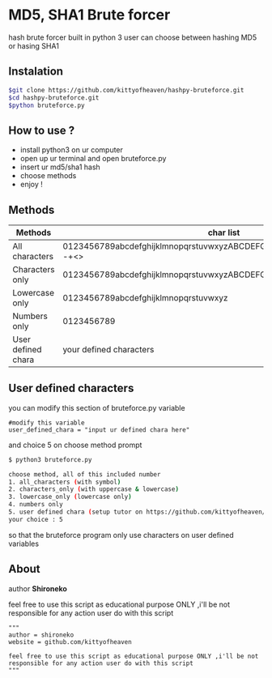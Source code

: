 # MD5, SHA1 Brute forcer
hash brute forcer built in python 3
user can choose between hashing MD5 or hasing SHA1

## Instalation
```bash
$git clone https://github.com/kittyofheaven/hashpy-bruteforce.git 
$cd hashpy-bruteforce.git
$python bruteforce.py
```
## How to use ?
- install python3 on ur computer
- open up ur terminal and open bruteforce.py
- insert ur md5/sha1 hash
- choose methods
- enjoy !

## Methods
| Methods       |   char list   |
| ------------- | ------------- |
| All characters  | 0123456789abcdefghijklmnopqrstuvwxyzABCDEFGHIJKLMNOPQRSTUVWXYZ/.,!?-+<>  |
| Characters only  | 0123456789abcdefghijklmnopqrstuvwxyzABCDEFGHIJKLMNOPQRSTUVWXYZ  |
| Lowercase only  | 0123456789abcdefghijklmnopqrstuvwxyz  |
| Numbers only  | 0123456789  |
| User defined chara  | your defined characters  |

## User defined characters
you can modify this section of bruteforce.py variable
```python3
#modify this variable
user_defined_chara = "input ur defined chara here" 
```
and choice 5 on choose method prompt
```bash
$ python3 bruteforce.py

choose method, all of this included number
1. all_characters (with symbol)
2. characters_only (with uppercase & lowercase)
3. lowercase_only (lowercase only)
4. numbers only 
5. user defined chara (setup tutor on https://github.com/kittyofheaven/hashpy-bruteforce)
your choice : 5
```
so that the bruteforce program only use characters on user defined variables

## About
author  **Shironeko** 

feel free to use this script as educational purpose ONLY ,i'll be not responsible for any action user do with this script

```python3
"""
author = shironeko 
website = github.com/kittyofheaven

feel free to use this script as educational purpose ONLY ,i'll be not responsible for any action user do with this script
"""
```
